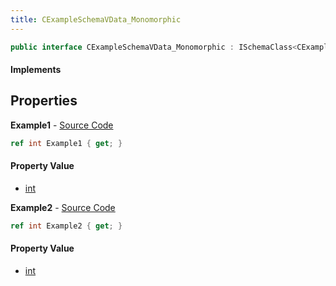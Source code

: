 ```yaml
---
title: CExampleSchemaVData_Monomorphic
---
```


```csharp
public interface CExampleSchemaVData_Monomorphic : ISchemaClass<CExampleSchemaVData_Monomorphic>, ISchemaField, ISchemaClass, INativeHandle
```

#### Implements

## Properties

**Example1** - [Source Code](https://github.com/swiftly-solution/swiftlys2/blob/master/managed/src/SwiftlyS2.Generated/Schemas/Interfaces/CExampleSchemaVData_Monomorphic.cs#L16)

```csharp
ref int Example1 { get; }
```

#### Property Value

- [int](https://learn.microsoft.com/dotnet/api/system.int32)

**Example2** - [Source Code](https://github.com/swiftly-solution/swiftlys2/blob/master/managed/src/SwiftlyS2.Generated/Schemas/Interfaces/CExampleSchemaVData_Monomorphic.cs#L18)

```csharp
ref int Example2 { get; }
```

#### Property Value

- [int](https://learn.microsoft.com/dotnet/api/system.int32)

